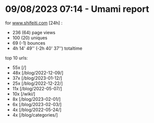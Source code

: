 # 09/08/2023 07:14 - Umami report
for www.shifeiti.com [24h] :

 - 236 (64) page views
 - 100 (20) uniques
 - 69 (-1) bounces
 - 4h 14' 49'' (-2h 40' 37'') totaltime


top 10 urls:
 - 55x [/]
 - 48x [/blog/2022-12-09/]
 - 37x [/blog/2023-01-12/]
 - 25x [/blog/2022-12-22/]
 - 11x [/blog/2022-05-07/]
 - 10x [/wiki/]
 - 8x [/blog/2023-02-01/]
 - 6x [/blog/2023-02-03/]
 - 4x [/blog/2022-05-24/]
 - 4x [/blog/categories/]


